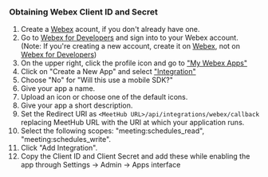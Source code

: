 ### Obtaining Webex Client ID and Secret

1. Create a [Webex](https://www.webex.com/) acount, if you don't already have one.
2. Go to [Webex for Developers](https://developer.webex.com/) and sign into to your Webex account. (Note: If you're creating a new account, create it on [Webex](https://www.webex.com/), not on [Webex for Developers](https://developer.webex.com/))
3. On the upper right, click the profile icon and go to ["My Webex Apps"](https://developer.webex.com/my-apps)
4. Click on "Create a New App" and select ["Integration"](https://developer.webex.com/my-apps/new/integration)
5. Choose "No" for "Will this use a mobile SDK?"
6. Give your app a name.
7. Upload an icon or choose one of the default icons.
8. Give your app a short description.
9. Set the Redirect URI as `<MeetHub URL>/api/integrations/webex/callback` replacing MeetHub URL with the URI at which your application runs.
10. Select the following scopes: "meeting:schedules_read", "meeting:schedules_write".
11. Click "Add Integration".
12. Copy the Client ID and Client Secret and add these while enabling the app through Settings -> Admin -> Apps interface
